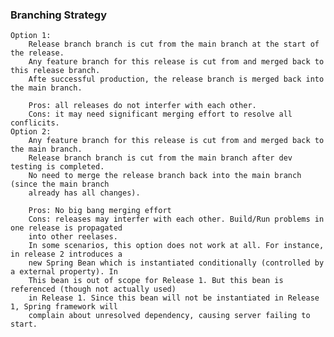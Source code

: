 ### Branching Strategy
    Option 1: 
        Release branch branch is cut from the main branch at the start of the release.
        Any feature branch for this release is cut from and merged back to this release branch.
        Afte successful production, the release branch is merged back into the main branch.
        
        Pros: all releases do not interfer with each other.
        Cons: it may need significant merging effort to resolve all conflicits.
    Option 2: 
        Any feature branch for this release is cut from and merged back to the main branch.
        Release branch branch is cut from the main branch after dev testing is completed.
        No need to merge the release branch back into the main branch (since the main branch
        already has all changes).
        
        Pros: No big bang merging effort
        Cons: releases may interfer with each other. Build/Run problems in one release is propagated
        into other reelases.
        In some scenarios, this option does not work at all. For instance, in release 2 introduces a
        new Spring Bean which is instantiated conditionally (controlled by a external property). In
        This bean is out of scope for Release 1. But this bean is referenced (though not actually used)
        in Release 1. Since this bean will not be instantiated in Release 1, Spring framework will
        complain about unresolved dependency, causing server failing to start.
